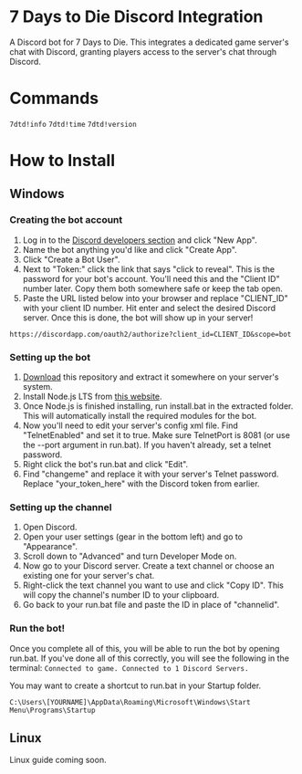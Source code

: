 # 7 Days to Die Discord Integration
A Discord bot for 7 Days to Die. This integrates a dedicated game server's chat with Discord, granting players access to the server's chat through Discord.

# Commands
`7dtd!info`
`7dtd!time`
`7dtd!version`

# How to Install
## Windows
### Creating the bot account
1. Log in to the [Discord developers section](https://discordapp.com/developers/applications/me) and click "New App".
2. Name the bot anything you'd like and click "Create App".
3. Click "Create a Bot User".
4. Next to "Token:" click the link that says "click to reveal". This is the password for your bot's account. You'll need this and the "Client ID" number later. Copy them both somewhere safe or keep the tab open.
5. Paste the URL listed below into your browser and replace "CLIENT_ID" with your client ID number. Hit enter and select the desired Discord server. Once this is done, the bot will show up in your server!

`https://discordapp.com/oauth2/authorize?client_id=CLIENT_ID&scope=bot`

### Setting up the bot
1. [Download](https://github.com/LakeYS/7DTD-Discord-Integration/archive/master.zip) this repository and extract it somewhere on your server's system.
2. Install Node.js LTS from [this website](https://nodejs.org/en/download/).
3. Once Node.js is finished installing, run install.bat in the extracted folder. This will automatically install the required modules for the bot.
4. Now you'll need to edit your server's config xml file. Find "TelnetEnabled" and set it to true. Make sure TelnetPort is 8081 (or use the --port argument in run.bat). If you haven't already, set a telnet password.
5. Right click the bot's run.bat and click "Edit".
6. Find "changeme" and replace it with your server's Telnet password. Replace "your_token_here" with the Discord token from earlier.

### Setting up the channel
1. Open Discord.
2. Open your user settings (gear in the bottom left) and go to "Appearance".
3. Scroll down to "Advanced" and turn Developer Mode on.
4. Now go to your Discord server. Create a text channel or choose an existing one for your server's chat.
5. Right-click the text channel you want to use and click "Copy ID". This will copy the channel's number ID to your clipboard.
6. Go back to your run.bat file and paste the ID in place of "channelid".

### Run the bot!
Once you complete all of this, you will be able to run the bot by opening run.bat. If you've done all of this correctly, you will see the following in the terminal:
`Connected to game. Connected to 1 Discord Servers.`

You may want to create a shortcut to run.bat in your Startup folder.

`C:\Users\[YOURNAME]\AppData\Roaming\Microsoft\Windows\Start Menu\Programs\Startup`

## Linux
Linux guide coming soon.
